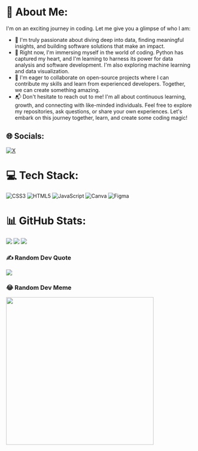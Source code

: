 # 💫 About Me:
I'm on an exciting journey in coding. Let me give you a glimpse of who I am:

- 🌟 I'm truly passionate about diving deep into data, finding meaningful insights, and building software solutions that make an impact.
- 🌱 Right now, I'm immersing myself in the world of coding. Python has captured my heart, and I'm learning to harness its power for data analysis and software development. I'm also exploring machine learning and data visualization.
- 👯 I'm eager to collaborate on open-source projects where I can contribute my skills and learn from experienced developers. Together, we can create something amazing.
- 📬 Don't hesitate to reach out to me! I'm all about continuous learning, growth, and connecting with like-minded individuals. Feel free to explore my repositories, ask questions, or share your own experiences. Let's embark on this journey together, learn, and create some coding magic!

## 🌐 Socials:
[![X](https://img.shields.io/badge/X-black.svg?logo=X&logoColor=white)](https://x.com/KaliexeA) 

# 💻 Tech Stack:
![CSS3](https://img.shields.io/badge/CSS3-%231572B6.svg?style=for-the-badge&logo=css3&logoColor=white) ![HTML5](https://img.shields.io/badge/HTML5-%23E34F26.svg?style=for-the-badge&logo=html5&logoColor=white) ![JavaScript](https://img.shields.io/badge/JavaScript-%23323330.svg?style=for-the-badge&logo=javascript&logoColor=%23F7DF1E) ![Canva](https://img.shields.io/badge/Canva-%2300C4CC.svg?style=for-the-badge&logo=Canva&logoColor=white) ![Figma](https://img.shields.io/badge/Figma-%23F24E1E.svg?style=for-the-badge&logo=figma&logoColor=white)

# 📊 GitHub Stats:
![](https://github-readme-stats.vercel.app/api?username=A-Kaliexe&theme=radical&hide_border=false&include_all_commits=false&count_private=false)
![](https://github-readme-streak-stats.herokuapp.com/?user=A-Kaliexe&theme=radical&hide_border=false)
![](https://github-readme-stats.vercel.app/api/top-langs/?username=A-Kaliexe&theme=radical&hide_border=false&include_all_commits=false&count_private=false&layout=compact)

### ✍️ Random Dev Quote
![](https://quotes-github-readme.vercel.app/api?type=vertical&theme=radical)

### 😂 Random Dev Meme
<img src='https://randommeme-five.vercel.app/' style="height: 400px;"/>

<!-- Proudly created with GPRM ( https://gprm.itsvg.in ) -->

<!---
A-Kaliexe/A-Kaliexe is a ✨ special ✨ repository because its `README.md` (this file) appears on your GitHub profile.
You can click the Preview link to take a look at your changes.
--->
